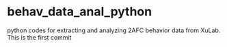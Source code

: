 behav_data_anal_python
======================

python codes for extracting and analyzing 2AFC behavior data from XuLab.  This is the first commit
